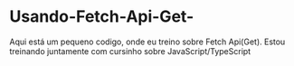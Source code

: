 # Usando-Fetch-Api-Get-
Aqui está um pequeno codigo, onde eu treino sobre Fetch Api(Get). Estou treinando juntamente com cursinho sobre JavaScript/TypeScript
